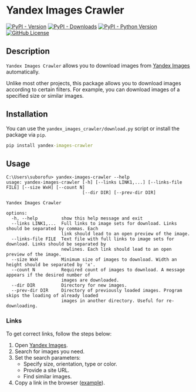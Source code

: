 # Yandex Images Crawler

[![PyPI - Version](https://img.shields.io/pypi/v/yandex-images-crawler?style=for-the-badge&color=blue)](https://pypi.org/project/yandex-images-crawler/)
[![PyPI - Downloads](https://img.shields.io/pypi/dm/yandex-images-crawler?style=for-the-badge&color=mediumpurple)](https://www.pepy.tech/projects/yandex-images-crawler)
[![PyPI - Python Version](https://img.shields.io/pypi/pyversions/yandex-images-crawler?style=for-the-badge)](https://pypi.python.org/pypi/yandex-images-crawler)
[![GitHub License](https://img.shields.io/github/license/suborofu/yandex-images-crawler?style=for-the-badge&color=limegreen)](https://opensource.org/licenses/MIT)

## Description

`Yandex Images Crawler` allows you to download images from [Yandex Images](https://yandex.com/images) automatically.

Unlike most other projects, this package allows you to download images according to certain filters. For example, you can download images of a specified size or similar images.

## Installation

You can use the `yandex_images_crawler/download.py` script or install the package via `pip`.

```cmd
pip install yandex-images-crawler
```

## Usage

```
C:\Users\suborofu> yandex-images-crawler --help
usage: yandex-images-crawler [-h] [--links LINK1,...] [--links-file FILE] [--size WxH] [--count N]
                             [--dir DIR] [--prev-dir DIR]

Yandex Images Crawler

options:
  -h, --help         show this help message and exit
  --links LINK1,...  Full links to image sets for download. Links should be separated by commas. Each    
                     link should lead to an open preview of the image.
  --links-file FILE  Text file with full links to image sets for download. Links should be separated by  
                     newlines. Each link should lead to an open preview of the image.
  --size WxH         Minimum size of images to download. Width an height should be separated by 'x'.     
  --count N          Required count of images to download. A message appears if the desired number of    
                     images are downloaded.
  --dir DIR          Directory for new images.
  --prev-dir DIR     Directory of previously loaded images. Program skips the loading of already loaded  
                     images in another directory. Useful for re-downloading.
```

### Links

To get correct links, follow the steps below:

1. Open [Yandex Images](https://yandex.com/images).
2. Search for images you need.
3. Set the search parameters:
   - Specify size, orientation, type or color.
   - Provide a site URL.
   - Find similar images.
4. Copy a link in the browser ([example](https://yandex.com/images/search?lr=10831&quality=95&rdrnd=531684&redircnt=1737888986.1&sign=304c88d47ac4545285d022ba151a7c35&text=rick%20roll%20meme&type=album)).
